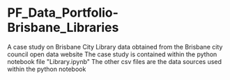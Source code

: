 # PF_Data_Portfolio-Brisbane_Libraries
A case study on Brisbane City Library data obtained from the Brisbane city council open data website
The case study is contained within the python notebook file "Library.ipynb"
The other csv files are the data sources used within the python notebook
